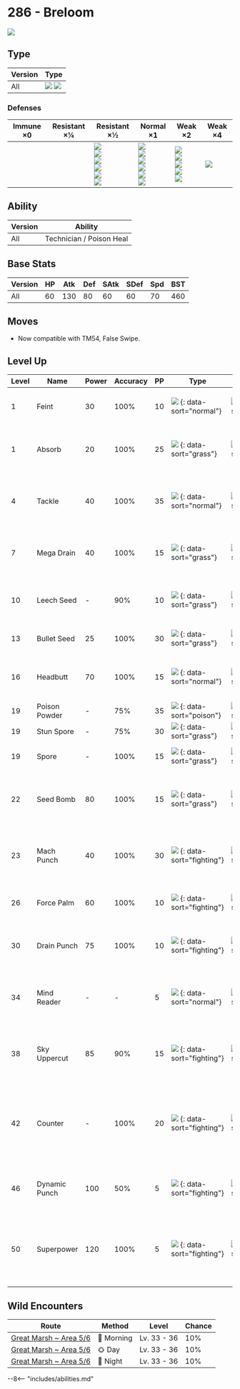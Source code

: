 # 286 - Breloom
![][286]

## Type

Version | Type
---     | ---
All     | ![][grass]  ![][fighting]

### Defenses

Immune ×0 | Resistant ×¼ | Resistant ×½                                                                           | Normal ×1                                                                               | Weak ×2                                                                | Weak ×4
---       | ---          | ---                                                                                    | ---                                                                                     | ---                                                                    | ---
&nbsp;    | &nbsp;       | ![][ground]<br>![][rock]<br>![][water]<br>![][grass]<br>![][electric]<br>![][dark]<br> | ![][normal]<br>![][fighting]<br>![][bug]<br>![][ghost]<br>![][steel]<br>![][dragon]<br> | ![][poison]<br>![][fire]<br>![][psychic]<br>![][ice]<br>![][fairy]<br> | ![][flying]<br>

## Ability

Version | Ability
---     | ---
All     | Technician / Poison Heal

## Base Stats

Version | HP  | Atk | Def | SAtk | SDef | Spd | BST
---     | --- | --- | --- | ---  | ---  | --- | ---
All     | 60  | 130 | 80  | 60   | 60   | 70  | 460

## Moves

 - Now compatible with TM54, False Swipe.

## Level Up

Level | Name          | Power | Accuracy | PP  | Type                                   | Damage Class                           | Description
---   | ---           | ---   | ---      | --- | ---                                    | ---                                    | ---
1     | Feint         | 30    | 100%     | 10  | ![][normal] {: data-sort="normal"}     | ![][physical] {: data-sort="physical"} | Hits through Protect and Detect.
1     | Absorb        | 20    | 100%     | 25  | ![][grass] {: data-sort="grass"}       | ![][special] {: data-sort="special"}   | Drains half the damage inflicted to heal the user.
4     | Tackle        | 40    | 100%     | 35  | ![][normal] {: data-sort="normal"}     | ![][physical] {: data-sort="physical"} | Inflicts regular damage with no additional effect.
7     | Mega Drain    | 40    | 100%     | 15  | ![][grass] {: data-sort="grass"}       | ![][special] {: data-sort="special"}   | Drains half the damage inflicted to heal the user.
10    | Leech Seed    | -     | 90%      | 10  | ![][grass] {: data-sort="grass"}       | ![][status] {: data-sort="status"}     | Seeds the target, stealing HP from it every turn.
13    | Bullet Seed   | 25    | 100%     | 30  | ![][grass] {: data-sort="grass"}       | ![][physical] {: data-sort="physical"} | Hits 2-5 times in one turn.
16    | Headbutt      | 70    | 100%     | 15  | ![][normal] {: data-sort="normal"}     | ![][physical] {: data-sort="physical"} | Has a 30% chance to make the target flinch.
19    | Poison Powder | -     | 75%      | 35  | ![][poison] {: data-sort="poison"}     | ![][status] {: data-sort="status"}     | Poisons the target.
19    | Stun Spore    | -     | 75%      | 30  | ![][grass] {: data-sort="grass"}       | ![][status] {: data-sort="status"}     | Paralyzes the target.
19    | Spore         | -     | 100%     | 15  | ![][grass] {: data-sort="grass"}       | ![][status] {: data-sort="status"}     | Puts the target to sleep.
22    | Seed Bomb     | 80    | 100%     | 15  | ![][grass] {: data-sort="grass"}       | ![][physical] {: data-sort="physical"} | Inflicts regular damage with no additional effect.
23    | Mach Punch    | 40    | 100%     | 30  | ![][fighting] {: data-sort="fighting"} | ![][physical] {: data-sort="physical"} | Inflicts regular damage with no additional effect.
26    | Force Palm    | 60    | 100%     | 10  | ![][fighting] {: data-sort="fighting"} | ![][physical] {: data-sort="physical"} | Has a 30% chance to paralyze the target.
30    | Drain Punch   | 75    | 100%     | 10  | ![][fighting] {: data-sort="fighting"} | ![][physical] {: data-sort="physical"} | Drains half the damage inflicted to heal the user.
34    | Mind Reader   | -     | -        | 5   | ![][normal] {: data-sort="normal"}     | ![][status] {: data-sort="status"}     | Ensures that the user's next move will hit the target.
38    | Sky Uppercut  | 85    | 90%      | 15  | ![][fighting] {: data-sort="fighting"} | ![][physical] {: data-sort="physical"} | Inflicts regular damage and can hit Bounce and Fly users.
42    | Counter       | -     | 100%     | 20  | ![][fighting] {: data-sort="fighting"} | ![][physical] {: data-sort="physical"} | Inflicts twice the damage the user received from the last physical hit it took.
46    | Dynamic Punch | 100   | 50%      | 5   | ![][fighting] {: data-sort="fighting"} | ![][physical] {: data-sort="physical"} | Has a 100% chance to confuse the target.
50    | Superpower    | 120   | 100%     | 5   | ![][fighting] {: data-sort="fighting"} | ![][physical] {: data-sort="physical"} | Lowers the user's Attack and Defense by one stage after inflicting damage.

## Wild Encounters

Route                    | Method    | Level       | Chance
---                      | ---       | ---         | ---
[Great Marsh ~ Area 5/6] | 🌅 Morning | Lv. 33 - 36 | 10%
[Great Marsh ~ Area 5/6] | 🌞 Day     | Lv. 33 - 36 | 10%
[Great Marsh ~ Area 5/6] | 🌙 Night   | Lv. 33 - 36 | 10%

--8<-- "includes/abilities.md"

[286]: ../img/pokemon/286.png
[normal]: ../img/types/normal.png
[fire]: ../img/types/fire.png
[fighting]: ../img/types/fighting.png
[water]: ../img/types/water.png
[flying]: ../img/types/flying.png
[grass]: ../img/types/grass.png
[poison]: ../img/types/poison.png
[electric]: ../img/types/electric.png
[ground]: ../img/types/ground.png
[psychic]: ../img/types/psychic.png
[rock]: ../img/types/rock.png
[ice]: ../img/types/ice.png
[bug]: ../img/types/bug.png
[dragon]: ../img/types/dragon.png
[ghost]: ../img/types/ghost.png
[dark]: ../img/types/dark.png
[steel]: ../img/types/steel.png
[fairy]: ../img/types/fairy.png
[physical]: ../img/types/physical.png
[special]: ../img/types/special.png
[status]: ../img/types/status.png
[Great Marsh ~ Area 5/6]: ../../wild_pokemon/great_marsh__area_5_6/
